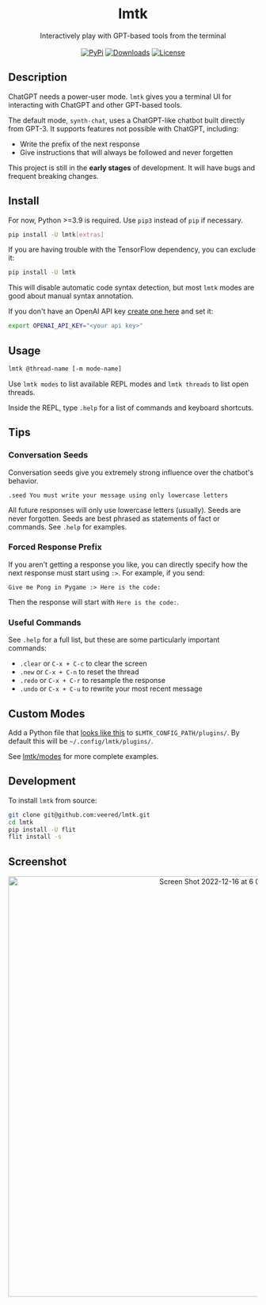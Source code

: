 <h1 align="center">lmtk</h1>
<p align="center">
    Interactively play with GPT-based tools from the terminal
    <br />
    <br />
    <a href="https://pypi.python.org/pypi/lmtk/"><img alt="PyPi" src="https://img.shields.io/pypi/v/lmtk.svg?style=flat-square"></a>
    <a href="https://pypi.python.org/pypi/lmtk/"><img alt="Downloads" src="https://img.shields.io/pypi/dm/lmtk.svg"></a>
    <a href="https://github.com/veered/lmtk/blob/main/LICENSE"><img alt="License" src="https://img.shields.io/github/license/veered/lmtk.svg?style=flat-square"></a>
</p>

## Description
ChatGPT needs a power-user mode. `lmtk` gives you a terminal UI for interacting with ChatGPT and other GPT-based tools.

The default mode, `synth-chat`, uses a ChatGPT-like chatbot built directly from GPT-3. It supports features not possible with ChatGPT, including:
- Write the prefix of the next response
- Give instructions that will always be followed and never forgetten

This project is still in the **early stages** of development. It will have bugs and frequent breaking changes.

## Install

For now, Python >=3.9 is required. Use `pip3` instead of `pip` if necessary.

```bash
pip install -U lmtk[extras]
```

If you are having trouble with the TensorFlow dependency, you can exclude it:

```bash
pip install -U lmtk
```

This will disable automatic code syntax detection, but most `lmtk` modes are good about manual syntax annotation.

If you don't have an OpenAI API key [create one here](https://beta.openai.com/account/api-keys) and set it:
```bash
export OPENAI_API_KEY="<your api key>"
```

## Usage
```bash
lmtk @thread-name [-m mode-name]
```

Use `lmtk modes` to list available REPL modes and `lmtk threads` to list open threads.

Inside the REPL, type `.help` for a list of commands and keyboard shortcuts.

## Tips

### Conversation Seeds
Conversation seeds give you extremely strong influence over the chatbot's behavior.
```
.seed You must write your message using only lowercase letters
```
All future responses will only use lowercase letters (usually). Seeds are never forgotten. Seeds are best phrased as statements of fact or commands. See `.help` for examples.

### Forced Response Prefix
If you aren't getting a response you like, you can directly specify how the next response must start using `:>`. For example, if you send:
```
Give me Pong in Pygame :> Here is the code:
```
Then the response will start with `Here is the code:`.

### Useful Commands
See `.help` for a full list, but these are some particularly important commands:
- `.clear` or `C-x + C-c` to clear the screen
- `.new` or `C-x + C-n` to reset the thread
- `.redo`  or `C-x + C-r` to resample the response
- `.undo`  or `C-x + C-u` to rewrite your most recent message

## Custom Modes
Add a Python file that [looks like this](https://github.com/veered/lmtk/blob/main/examples/bruh_mode.py) to `$LMTK_CONFIG_PATH/plugins/`. By default this will be `~/.config/lmtk/plugins/`.

See [lmtk/modes](https://github.com/veered/lmtk/tree/main/lmtk/modes) for more complete examples.

## Development
To install `lmtk` from source:
```bash
git clone git@github.com:veered/lmtk.git
cd lmtk
pip install -U flit
flit install -s
```

## Screenshot
<p align="center">
<img width="850" alt="Screen Shot 2022-12-16 at 6 09 31 PM" src="https://user-images.githubusercontent.com/247408/208211238-fe134de6-c3f3-4be2-b5bd-9f6bf3ec1fa3.png">
</p>

